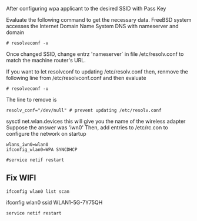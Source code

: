 

After configuring wpa applicant to the desired SSID with Pass Key

Evaluate the following command to get the necessary data. FreeBSD system accesses the Internet Domain Name System DNS with nameserver and domain

```
# resolveconf -v
```

Once changed SSID, change entrz 'nameserver` in file /etc/resolv.conf to match the machine router's URL.


If you want to let resolvconf to updating /etc/resolv.conf then, renmove the following line from /etc/resolvconf.conf and then evaluate 
```
# resolveconf -u
```

The line to remove is

```
resolv_conf="/dev/null" # prevent updating /etc/resolv.conf

```
sysctl net.wlan.devices
this will give you the name of the wireless adapter
Suppose the answer was 'iwn0'
Then,  add entries to /etc/rc.con to configure the network on startup
```
wlans_iwn0=wlan0
ifconfig_wlan0=WPA SYNCDHCP
```

```
#service netif restart
```

## Fix WIFI
```
ifconfig wlan0 list scan
```
ifconfig wlan0 ssid WLAN1-5G-7Y75QH
```
service netif restart
```

